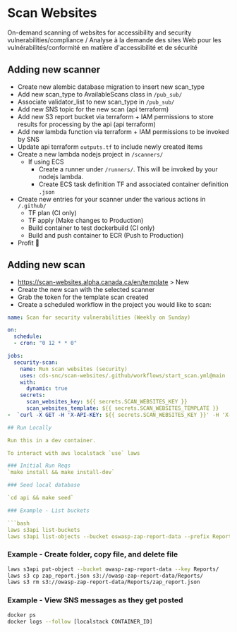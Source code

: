 # Scan Websites

On-demand scanning of websites for accessibility and security vulnerabilities/compliance / Analyse à la demande des sites Web pour les vulnérabilités/conformité en matière d'accessibilité et de sécurité

## Adding new scanner

- Create new alembic database migration to insert new scan_type
- Add new scan_type to AvailableScans class in `/pub_sub/`
- Associate validator_list to new scan_type in `/pub_sub/`
- Add new SNS topic for the new scan (api terraform)
- Add new S3 report bucket via terraform + IAM permissions to store results for processing by the api (api terraform)
- Add new lambda function via terraform + IAM permissions to be invoked by SNS
- Update api terraform `outputs.tf` to include newly created items
- Create a new lambda nodejs project in `/scanners/`
   - If using ECS
     - Create a runner under `/runners/`. This will be invoked by your nodejs lambda.
     - Create ECS task definition TF and associated container definition `.json`
- Create new entries for your scanner under the various actions in `/.github/`
   - TF plan (CI only)
   - TF apply (Make changes to Production)
   - Build container to test dockerbuild (CI only)
   - Build and push container to ECR (Push to Production)
- Profit :tada:

## Adding new scan

- https://scan-websites.alpha.canada.ca/en/template > New
- Create the new scan with the selected scanner
- Grab the token for the template scan created
- Create a scheduled workflow in the project you would like to scan:
```yml
name: Scan for security vulnerabilities (Weekly on Sunday)

on:
  schedule:
  - cron: "0 12 * * 0"

jobs:
  security-scan:
    name: Run scan websites (security)
    uses: cds-snc/scan-websites/.github/workflows/start_scan.yml@main
    with:
      dynamic: true
    secrets:
      scan_websites_key: ${{ secrets.SCAN_WEBSITES_KEY }}
      scan_websites_template: ${{ secrets.SCAN_WEBSITES_TEMPLATE }}
-  `curl -X GET -H 'X-API-KEY: ${{ secrets.SCAN_WEBSITES_KEY }}' -H 'X-TEMPLATE-TOKEN: ${{ secrets.SCAN_WEBSITES_TEMPLATE }}' https://scan-websites.alpha.canada.ca/scans/start`

## Run Locally

Run this in a dev container. 

To interact with aws localstack `use` laws

### Initial Run Reqs
`make install && make install-dev`

### Seed local database

`cd api && make seed`

### Example - List buckets

```bash
laws s3api list-buckets
laws s3api list-objects --bucket oswasp-zap-report-data --prefix Reports
``` 

### Example - Create folder, copy file, and delete file

```bash
laws s3api put-object --bucket owasp-zap-report-data --key Reports/
laws s3 cp zap_report.json s3://owasp-zap-report-data/Reports/
laws s3 rm s3://owasp-zap-report-data/Reports/zap_report.json
```

### Example - View SNS messages as they get posted
```bash
docker ps
docker logs --follow [localstack CONTAINER_ID]
```